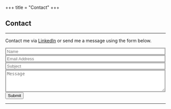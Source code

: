 +++
title = "Contact"
+++

## Contact

---

Contact me via [LinkedIn](https://www.linkedin.com/in/jedraynes/) or send me a message using the form below.



<form name="contact" class="contact-form width-normal" action="/thank-you/" method="POST" data-netlify="true">
    <input type="hidden" name="form-name" value="contact" />
    <!-- Text input-->
    <div class="form-group">
        <label class="col-md-4 control-label" for="Name"></label>
        <div class="col-md-4">
            <input id="contact-form-name" style="width:100%;border:groove;color:#484848" name="Name" type="text" placeholder="Name" class="form-control input-md" required="" autocomplete="off">
        </div>
    </div>
    <!-- Text input-->
    <div class="form-group">
        <label class="col-md-4 control-label" for="Email"></label>
        <div class="col-md-4">
            <input id="contact-form-email" style="width:100%;border:groove;color:#484848" name="Email" type="email" placeholder="Email Address" class="form-control input-md" required="" autocomplete="off">
        </div>
    </div>
    <!-- Text input-->
    <div class="form-group">
        <label class="col-md-4 control-label" for="Subject"></label>
        <div class="col-md-4">
            <input id="contact-form-subject" style="width:100%;border:groove;color:#484848" name="Subject" type="text" placeholder="Subject" class="form-control input-md" required="" autocomplete="off">
        </div>
    </div>
    <!-- Textarea -->
    <div class="form-group">
        <label class="col-md-4 control-label" for=""></label>
        <textarea class="form-control" id="contact-form-message" style="width:100%;border:groove;color:#484848" name="Message" placeholder="Message" rows="4"></textarea>
    </div>
    <!-- Button -->
    <div class="form-group">
        <button type="submit" value="Submit" id="Form-submit">Submit</button>
    </div>
</form>

---

